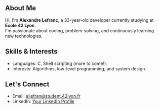 
## About Me

Hi, I'm **Alexandre Lefranc**, a 33-year-old developer currently studying at **École 42 Lyon**.  
I'm passionate about coding, problem-solving, and continuously learning new technologies.

## Skills & Interests

-  Languages: C, Shell scripting (more to come!).  
-  Interests: Algorithms, low-level programming, and system design.

## Let's Connect

-  Email: [allefran@student.42lyon.fr](mailto:allefran@student.42lyon.fr)  
-  LinkedIn: [Your LinkedIn Profile](https://www.linkedin.com/in/yourprofile)

